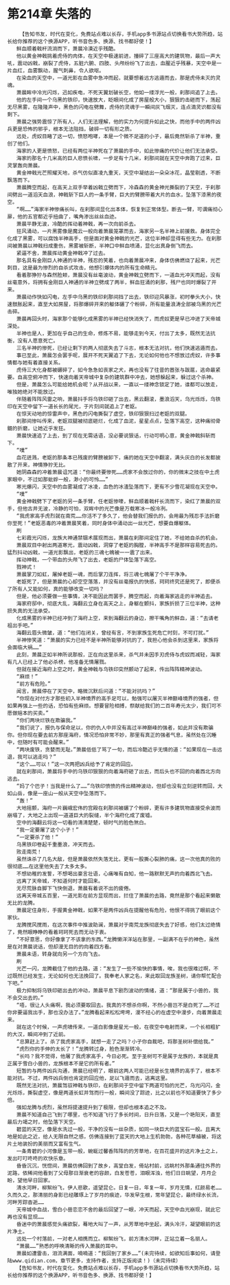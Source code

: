 # 第214章 失落的
        【告知书友，时代在变化，免费站点难以长存，手机app多书源站点切换看书大势所趋，站长给你推荐的这个换源APP，听书音色多、换源、找书都好使！】
       鲜血顺着戟杆流淌而下，萧晨冷漠近乎残酷。
       他以黄金神戟挑着虎侍的肉体，在天空中极速前进，撞碎了三座高大的建筑物，最后一声大吼，震动凶戟，崩裂了虎侍，五脏六腑、四肢、头颅纷纷飞了出去，血腥近乎残暴，天空中是一片血红，血雾飘动，腥气刺鼻，令人欲呕。
       在染血的天空中，一道光影在血雾中急冲而起，就要想着远方逃遁而去，那是虎侍未灭的灵魂。
       萧晨眸中冷光闪烁，迅如疾电，不死天翼划破长空，他如一缕浮光一般，刹那间追了上去。
       他的左手间一个乌黑的铁印，快速放大，眨眼间化成了房屋般大小，狠狠的击砸而下，荡起无尽黑雾，在隆隆声中，黑色的闪电在劈舞，虎侍的灵魂于一瞬间灰飞烟灭，连点滴灵识都没有剩下。
       萧晨之强势震惊了所有人，人们无法理解，他的实力为何提升如此之快，而他手中的两件凶兵更是恐怖的邪乎，根本无法阻挡，破碎一切有形之质。
       远处，虎奴目睹了这一切，愤怒咆哮，本是一个微不足道的小子，最后竟然斩杀了半神，重创了他们。
       海家的人更是愤怒，已经有两位半神死在了萧晨的手中，如此惨痛的代价让他们无法承受。
       海家的那名十几米高的巨人悲愤长啸，一步足有十几米，刹那间就在天空中奔跑了过来，巨灵掌轰向萧晨。
       黄金神戟光芒照耀天地，杀气仿似直凌九重天，天空中凝结出一朵朵冰花，晶莹剔透，不断飘落而下。
       萧晨腾空而起，在高天上双手举着凶戟立劈而下，冷森森的黄金神光撕裂的了天空，于刹那间劈出一道滔天血浪，神戟斩下巨人的一条手臂，巨大的臂膀带着大片的血水，坠落下漆黑的夜空。
       “啊……”海家半神惨痛长叫，在刹那间显化出本体，恢复到正常体型。断去一臂，可谓痛彻心扉，他的五官都近乎扭曲了，嘴角渗出丝丝血迹。
       萧晨平静无波，冷酷的挥动着神戟，再一次向前杀去。
       狂风涌动，一片黑雾像是魔云一般向着萧晨笼罩而去，海家另一名半神上前援救。身体完全化成了黑雾，可以腐蚀半神高手，但是面对黄金神戟的光芒，这位半神却显得有些无力。在刹那间被萧晨以神戟扫成重伤，黑雾被斩断，半神口中鲜血喷涌，显化出真身倒飞而去。
       紧逼不舍，萧晨挥动黄金神戟冲了过去。
       那名具有金刚巨人神通的半神，残忍的笑着，也向着萧晨冲来，身体仿佛燃烧了起来，光芒刺目，这是最为惨烈的自杀式攻击，他想引爆体内的所有生命精元。
       看着那狰狞与森然脸颊，萧晨没有丝毫波动，黄金神戟立劈而下，一道血光冲天而起，没有丝毫意外，将拥有金刚巨人神通的半神立劈成了两半，鲜血狂涌的刹那，残尸也同时爆裂了开来。
       萧晨动作快如闪电，左手中乌黑的铁印刹那间挡了出去，铁印迎风暴涨，初时拳头大小，快速鼓胀起来，直至大如房屋，将那爆碎开来的躯体碾了个粉碎，所有能量浪涛全部被乌黑的光芒击碎。
       萧晨再回头时，海家那个能够化成黑雾的半神已经快消失了，而虎奴更是早已冲进了天帝城深处。
       半神也是人，更加在乎自己的生命，修炼不易，能够走到今天，付出了太多，既然无法抗衡，没有人愿意死亡。
       三名半神的惨死，已经让剩下的两人彻底失去了斗志，根本无法对抗，他们快速逃遁而去。
       事已至此，萧晨怎会罢手呢，展开不死天翼追了下去，无论如何他也不想放过虎奴，许多事情都与她有着直接关系。
       虎侍三大化身都被碾碎了，如今急急如丧家之犬，再也没有了往昔的嚣张与跋扈，逃命最紧要。自高空俯冲而下，快速向着天帝城中复杂的建筑群中冲去，她想躲起来，躲过这个杀神。
       但是，萧晨怎么可能给她机会呢？从开战以来，一直以一缕神念锁定了她，谁都可以放走，唯独她绝对不能放过。
       伴随着阵阵风雷之响，萧晨抖手将乌铁印砸了出去，黑云翻滚，墨浪滔天，乌光烁烁，乌铁印在天空中留下一道长长的尾光，于片刻间就追上了老妪。
       在惊天动地的惊雷声中，黑色的闪电撕裂了虚空，铁印狠狠扫过老妪的双腿。
       刹那间惨叫传来，老妪双腿被彻底砸烂，化成了血泥，星星点点，坠落下高空，这种痛彻骨髓的折磨，让她近乎发狂。
       萧晨快速追了上去，到了现在无需话语，没必要说狠话，行动可明心意，黄金神戟斜斩而下。
       “噗”
       血花迸溅，老妪的那条本已残废的臂膀被卸下，痛的她在天空中翻滚，满头灰白的长发都披散了开来，神情狰狞无比。
       她阴森森的冲着萧晨诅咒道：“你最终要惨死……虎家不会放过你的，你的微末之技在中土虎家眼中，不过如那蚍蜉一般，渺小的可怜……”
       寒光爆闪，天空中的血雾凝成了冰凌，血色的冰渣坠落而下，更有不少雪花凝现在天空中。
       “噗”
       黄金神戟劈下了老妪的另一条手臂，任老妪惨嚎，鲜血顺着戟杆长流而下，染红了萧晨的双手，但他古井无波，冷静的可怕，双眸中的光芒像是万载寒冰一般冷冽。
       “我虎家高手虎烈就在南荒……你活不了多久了，他会替我们报仇的，会用最为残忍手法折磨你至死！”老妪恶毒的冲着萧晨笑着，同时身体中涌动出一丝光芒，想要自爆躯体。
       刷
       七彩霞光闪烁，龙族大神通禁锢术展现而出，萧晨在刹那间定住了她，不给她自杀的机会。
       萧晨双目中射出两道寒光，震动凶戟，洞穿了老妪的胸膛，半神高手不是那样容易死去的。猛烈抖动凶戟，一道光影飘出，老妪的三魂七魄被一一震了出来。
       挥动神戟，一个带血的头颅飞了出去，老妪的尸体坠落下高空。
       戮神式！
       萧晨掌刀如虹，屠掉老妪一魂，而后掌刀连挥，将三魂七魄屠了个干干净净。
       老妪死了，但是萧晨的心却空空落落，并没有丝毫报仇的快感，珂珂终究还是死了，即便杀了所有人又能如何，真的能够改变一切吗？
       但是，他必须要做一些事情，决不能因此而罢手，腾空而起，向着海家逃走的半神追去。
       海家府邸中，彻底大乱，海翻云立身在高天之上，身躯在颤抖，家族折损了三位半神，这种损失真的无法承受。
       化成黑雾的半神已经冲到了海府上空，来到海翻云的身边，擦干嘴角的鲜血，道：“去请老祖出手吧。”
       海翻云眉头微皱，道：“他们在闭关，曾经有言，不到家族生死危亡时刻，不可打扰。”
       半神惨笑道：“萧晨的实力已经不是半神所能够对抗的了，我担心他会杀到这里来，家族将会面临大祸……”
       此刻，萧晨正如半神所说那般，正在向这里杀来，杀气并未因手刃虎侍与虎奴而减轻，海家有几人已经上了他必杀榜，他准备无情屠戮。
       但就在接近海府上空之时，黄金神戟与乌铁印突然颤动了起来，传出阵阵精神波动。
       “麻烦！”
       “前方有危险。”
       闻言，萧晨停在了天空中，略微沉默后问道：“不能对抗吗？”
       “你现在对付方才那些初入半神境界的高手足可以，勉强可以屠灭半神巅峰境界的强者，但如果再强上一些的话，恐怕有些麻烦。想要冒险相搏，祭献给我们的二百年寿元太少，我们可不愿做赔本的买卖。”
       “你们两块烂铁在欺骗我。”
       “我们说了，报仇与保命足以，你的仇人中并没有高过半神巅峰的强者，如此并没有欺骗你。但你现在要去前方那座海府，情况恐怕非常不妙，那里有真正的强者气息，虽然处在沉睡中，但随时有可能会醒来。”
       “两块废铁，贪婪而无耻。”萧晨低低了骂了一句，而后冷酷近乎无情的道：“如果现在一击远退，我可以逃走吗？”
       “这个……可以！”这一次两把凶兵给予了肯定的回应。
       就在刹那间，萧晨将手中的乌铁印狠狠的向着海府砸了出去，而后头也不回的向着西北方向逃去。
       “妈了个巴子！当我是什么了……”乌铁印愤愤的传出精神波动，但却也没有立刻逆转而回，大如山岳，像是一座山一般从天空中坠落而下。
       “轰！”
       大地摇颤，海府一片巍峨宏伟的宫殿在刹那间被碾了个粉碎，更有许多建筑物直接受余波而崩塌了，大地之上出现一道道巨大的裂缝，半个海府化成了废墟。
       空中的海翻云将这一切看的清清楚楚，顿时气的脸色煞白。
       “我一定要屠了这个小子！”
       “一定要杀了他！”
       乌黑铁印卷起千重墨浪，冲天而去。
       败走南荒！
       虽然诛杀了几名大敌，但是萧晨依然失落无比，更有一股撕心裂肺的痛，这一次他真的败的很彻底……在这里他失去了太多太多。
       不想幼稚的发誓，不想喝出豪言壮语，心痛唯有自知，他一路默默无声的向着西北飞去。
       远离了天帝城，不知道何时才能回来。
       无尽荒脉自脚下飞快倒退，萧晨有着说不出的疲倦。
       远离天帝城五百里，一道光影在前方显现而出，拦住了萧晨的去路，竟然是那个看起来懒散无比的龙腾。
       萧晨定住身形，手握黄金神戟，如果不是两件凶兵在提醒他有危险，他恨不得挑了眼前这个家伙。
       龙腾搅风搅雨，在这次事件中推波助澜，萧晨对于南荒龙族彻底失去了好感，他们太过绝情了，竟然眼睁睁的看着珂珂死去而无动于衷。
       “不好意思，你好像拿了不该拿的东西。”龙腾懒洋洋站在那里，一副满不在乎的神色，虽然是在对萧晨说话，但却漫无目的的向着四方看。
       萧晨未语，转身就向另一个方向飞去。
       刷
       光芒一闪，龙腾截住了他的去路，道：“发生了一些不愉快的事情，唉，我也很难过啊，不过既然已经发生，无论如何也无法挽回了。我奉老人家之名，来此取回龙族圣树，请你帮忙配合下吧。”
       极力抑制将乌铁印砸出去的冲动，萧晨平息下剧烈波动的情绪，道：“那是属于小兽的，我不会交出去的。”
       “唔，很让人头痛啊，我必须要取回去。我真的不想杀你啊，不然小兽岂不是白死了……不过你非要逼我出手，那也没办法了。”龙腾看起来松松垮垮，漫不经心的在虚空中漫步，向着萧晨走来。
       就在这个时候，一声虎啸传来，一道白影像是星光一般，在夜空中电射而来，一个长相粗犷的大汉，瞬间冲到了近前。
       “总算赶上了。杀了我虎家高手，就想一走了之吗？小子你自裁吧，将那圣树补偿给我。”
       “虎烈你的手伸的太长了！”龙腾转过身，脸色渐渐转冷。
       “长吗？我不觉得，他屠了我虎家高手，今日必死。至于圣树可不是属于龙族的，本就是真正属于雪白小兽的，龙族根本不是它的所有者。”
       短暂的与两件凶兵沟通，萧晨已经明了，眼前这两人可能已经是长生境界的高手了，根本不能对抗。不过，两件凶兵倒也肯定的回应他，足以飞遁而去，逃离这里。
       既然无法对抗，萧晨驾驭神戟与铁印，在刹那间于空中留下两道可怕的光芒，乌光闪闪，金光烁烁，撕裂虚空，像是两道长虹并驾而行一般，瞬间没了踪迹，比之以前也不知道要快了多少倍。
       强如龙腾与虎烈，虽然将提速提升到了极限，但却也根本追之不及。
       萧晨不知道自己飞到了哪里，也不知道飞行了多长时间，日升日落，又是一个艳阳天，直至最后力竭之时，他坠落下天空。
       碧蓝的天空，像是水洗过一般，干净的没有一丝杂质，如同一块巨大的蓝宝石一般。且离大地是如此之近，给人无限自然之感，仿佛连接到了蓝天的大地上生机勃勃，各种花草植被，将这片土地装扮的美丽而又富有生气。
       一条青碧的小河像是玉带一般，蜿蜒过馨香阵阵的的芳草地，在百花盛开的这片净土之上，发出叮叮咚咚的欢快乐章。
       昏昏沉沉，恍惚间，萧晨仿佛回到了故乡，高堂白发，倚站村前，远眺村外那条通往外界的泥路，依稀间他看到了父母那日渐衰老的容颜，白发苍苍，泪眼浑浊，他们日日眺望，月月企盼，望他早日回家。
       清水河畔，柳絮纷飞，伊人悲歌，遥望昆仑。日复一日，年复一年，岁月无情，红颜易老……久而久之，那清丽的身影已经雕琢上了岁月的痕迹，华发早生根，常年望昆仑，最终绿水长流，河畔芳踪杳逝……
       天帝城中血战，雪白小兽恋恋不舍的最后回望了一眼，冲天而起，天空中血光崩现，就此它再也没有显现……
       昏迷中的萧晨感觉头痛欲裂，蓦地大叫了一声，从芳草地中坐起，满头冷汗，凝望眼前的这片净土。
       远处一个村落前，一对老人相携而立。柳絮纷飞，前方清水河畔，正站立着一名丽人。
       “萧晨……”熟悉的呼唤清晰的传入萧晨的耳中。
       萧晨如遭雷击，泪流满面，喃喃道：“我回到了家乡……”(未完待续，如欲知后事如何，请登陆www.qidian.com，章节更多，支持作者，支持正版阅读！)（未完待续）
       【告知书友，时代在变化，免费站点难以长存，手机app多书源站点切换看书大势所趋，站长给你推荐的这个换源APP，听书音色多、换源、找书都好使！】